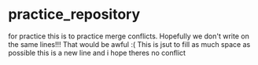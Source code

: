 # practice_repository
for practice
this is to practice merge conflicts. Hopefully we don't write on the same lines!!! That would be awful :(
This is jsut to fill as much space as possible
this is a new line and i hope theres no conflict
